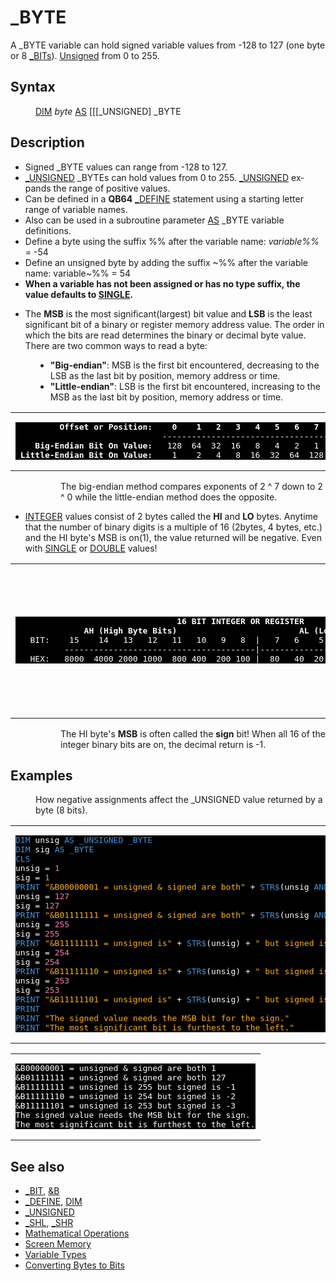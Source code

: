 <style>pre.codeide, pre.outputfixed, .outputcrt0 { background-color: #000 !important; color: #FFF !important; }</style><!DOCTYPE html>
<html class="client-nojs" dir="ltr" lang="en">
<head>
<title>_BYTE - QB64 Phoenix Edition Wiki</title>
</head>
<body class="mediawiki ltr sitedir-ltr mw-hide-empty-elt ns-0 ns-subject page-BYTE rootpage-BYTE skin-vector action-view skin-vector-legacy vector-feature-language-in-header-enabled vector-feature-language-in-main-page-header-disabled vector-feature-language-alert-in-sidebar-disabled vector-feature-sticky-header-disabled vector-feature-sticky-header-edit-disabled vector-feature-table-of-contents-disabled vector-feature-visual-enhancement-next-disabled">
<div class="mw-body" id="content" role="main">
<a id="top"></a>
<h1 class="firstHeading mw-first-heading" id="firstHeading">_BYTE</h1>
<div class="vector-body" id="bodyContent">
<div class="mw-body-content mw-content-ltr" dir="ltr" id="mw-content-text" lang="en"><div class="mw-parser-output"><p>A <a class="mw-selflink selflink">_BYTE</a> variable can hold signed variable values from -128 to 127 (one byte or 8 <a href="BIT" title="BIT">_BITs</a>). <a href="UNSIGNED" title="UNSIGNED">Unsigned</a> from 0 to 255.
</p>
<h2><span class="mw-headline" id="Syntax">Syntax</span></h2>
<dl><dd><a href="DIM" title="DIM">DIM</a> <i>byte</i> <a href="AS" title="AS">AS</a> [[[_UNSIGNED] <a class="mw-selflink selflink">_BYTE</a></dd></dl>
<p>
</p>
<h2><span class="mw-headline" id="Description">Description</span></h2>
<ul><li>Signed _BYTE values can range from -128 to 127.</li>
<li><a href="UNSIGNED" title="UNSIGNED">_UNSIGNED</a> _BYTEs can hold values from 0 to 255. <a href="UNSIGNED" title="UNSIGNED">_UNSIGNED</a> expands the range of positive values.</li>
<li>Can be defined in a <b>QB64</b> <a href="DEFINE" title="DEFINE">_DEFINE</a> statement using a starting letter range of variable names.</li>
<li>Also can be used in a subroutine parameter <a href="AS" title="AS">AS</a> _BYTE variable definitions.</li>
<li>Define a byte using the suffix %% after the variable name: <i>variable%%</i> = -54</li>
<li>Define an unsigned byte by adding the suffix ~%% after the variable name: variable~%% = 54</li>
<li><b>When a variable has not been assigned or has no type suffix, the value defaults to <a href="SINGLE" title="SINGLE">SINGLE</a>.</b></li></ul>
<p>
</p>
<ul><li>The <b>MSB</b> is the most significant(largest) bit value and <b>LSB</b> is the least significant bit of a binary or register memory address value. The order in which the bits are read determines the binary or decimal byte value. There are two common ways to read a byte:</li></ul>
<dl><dd><ul><li><b>"Big-endian"</b>: MSB is the first bit encountered, decreasing to the LSB as the last bit by position, memory address or time.</li>
<li><b>"Little-endian"</b>: LSB is the first bit encountered, increasing to the MSB as the last bit by position, memory address or time.</li></ul></dd></dl>
<table cellpadding="5px" width="100%">
<tbody><tr>
<td><pre class="outputfixed">         <b>Offset or Position:    0    1   2   3   4   5   6   7      Example: 11110000</b>
                              ----------------------------------             --------
    <b>Big-Endian Bit On Value:</b>   128  64  32  16   8   4   2   1                 240
 <b>Little-Endian Bit On Value:</b>    1    2   4   8  16  32  64  128                 15
</pre>
</td></tr></tbody></table>
<dl><dd><dl><dd>The big-endian method compares exponents of 2 ^ 7 down to 2 ^ 0 while the little-endian method does the opposite.</dd></dl></dd></dl>
<p>
</p>
<ul><li><a href="INTEGER" title="INTEGER">INTEGER</a> values consist of 2 bytes called the <b>HI</b> and <b>LO</b> bytes. Anytime that the number of binary digits is a multiple of 16 (2bytes, 4 bytes, etc.) and the HI byte's MSB is on(1), the value returned will be negative. Even with <a href="SINGLE" title="SINGLE">SINGLE</a> or <a href="DOUBLE" title="DOUBLE">DOUBLE</a> values!</li></ul>
<table cellpadding="5px" width="100%">
<tbody><tr>
<td><pre class="outputfixed">                                 <b>16 BIT INTEGER OR REGISTER</b>
              <b>AH (High Byte Bits)                         AL (Low Byte Bits)</b>
   BIT:    15    14   13   12   11   10   9   8  |   7   6    5   4    3    2   1    0
          ---------------------------------------|--------------------------------------
   HEX:   8000  4000 2000 1000  800 400  200 100 |  80   40  20   10   8    4   2    1
</pre></td>
<td>
   DEC: -32768 16384 8192 4096 2048 1024 512 256 | 128   64  32   16   8    4   2    1
</td></tr></tbody></table>
<dl><dd><dl><dd>The HI byte's <b>MSB</b> is often called the <b>sign</b> bit! When all 16 of the integer binary bits are on, the decimal return is -1.</dd></dl></dd></dl>
<p>
</p>
<h2><span class="mw-headline" id="Examples">Examples</span></h2>
<dl><dd>How negative assignments affect the _UNSIGNED value returned by a byte (8 bits).</dd></dl>
<table cellpadding="15px" width="100%">
<tbody><tr>
<td><pre class="codeide"><a href="DIM" title="DIM"><span style="color:#4593D8;">DIM</span></a> unsig <a href="AS" title="AS"><span style="color:#4593D8;">AS</span></a> <a href="UNSIGNED" title="UNSIGNED"><span style="color:#4593D8;">_UNSIGNED</span></a> <a class="mw-selflink selflink"><span style="color:#4593D8;">_BYTE</span></a>
<a href="DIM" title="DIM"><span style="color:#4593D8;">DIM</span></a> sig <a href="AS" title="AS"><span style="color:#4593D8;">AS</span></a> <a class="mw-selflink selflink"><span style="color:#4593D8;">_BYTE</span></a>
<a href="CLS" title="CLS"><span style="color:#4593D8;">CLS</span></a>
unsig = <span style="color:#F580B1;">1</span>
sig = <span style="color:#F580B1;">1</span>
<a href="PRINT" title="PRINT"><span style="color:#4593D8;">PRINT</span></a> <span style="color:#FFB100;">"&amp;B00000001 = unsigned &amp; signed are both"</span> + <a href="STR$" title="STR$"><span style="color:#4593D8;">STR$</span></a>(unsig <a href="AND" title="AND"><span style="color:#4593D8;">AND</span></a> sig)
unsig = <span style="color:#F580B1;">127</span>
sig = <span style="color:#F580B1;">127</span>
<a href="PRINT" title="PRINT"><span style="color:#4593D8;">PRINT</span></a> <span style="color:#FFB100;">"&amp;B01111111 = unsigned &amp; signed are both"</span> + <a href="STR$" title="STR$"><span style="color:#4593D8;">STR$</span></a>(unsig <a href="AND" title="AND"><span style="color:#4593D8;">AND</span></a> sig)
unsig = <span style="color:#F580B1;">255</span>
sig = <span style="color:#F580B1;">255</span>
<a href="PRINT" title="PRINT"><span style="color:#4593D8;">PRINT</span></a> <span style="color:#FFB100;">"&amp;B11111111 = unsigned is"</span> + <a href="STR$" title="STR$"><span style="color:#4593D8;">STR$</span></a>(unsig) + <span style="color:#FFB100;">" but signed is "</span> + <a href="STR$" title="STR$"><span style="color:#4593D8;">STR$</span></a>(sig)
unsig = <span style="color:#F580B1;">254</span>
sig = <span style="color:#F580B1;">254</span>
<a href="PRINT" title="PRINT"><span style="color:#4593D8;">PRINT</span></a> <span style="color:#FFB100;">"&amp;B11111110 = unsigned is"</span> + <a href="STR$" title="STR$"><span style="color:#4593D8;">STR$</span></a>(unsig) + <span style="color:#FFB100;">" but signed is "</span> + <a href="STR$" title="STR$"><span style="color:#4593D8;">STR$</span></a>(sig)
unsig = <span style="color:#F580B1;">253</span>
sig = <span style="color:#F580B1;">253</span>
<a href="PRINT" title="PRINT"><span style="color:#4593D8;">PRINT</span></a> <span style="color:#FFB100;">"&amp;B11111101 = unsigned is"</span> + <a href="STR$" title="STR$"><span style="color:#4593D8;">STR$</span></a>(unsig) + <span style="color:#FFB100;">" but signed is "</span> + <a href="STR$" title="STR$"><span style="color:#4593D8;">STR$</span></a>(sig)
<a href="PRINT" title="PRINT"><span style="color:#4593D8;">PRINT</span></a>
<a href="PRINT" title="PRINT"><span style="color:#4593D8;">PRINT</span></a> <span style="color:#FFB100;">"The signed value needs the MSB bit for the sign."</span>
<a href="PRINT" title="PRINT"><span style="color:#4593D8;">PRINT</span></a> <span style="color:#FFB100;">"The most significant bit is furthest to the left."</span>
</pre>
</td></tr></tbody></table>
<table cellpadding="15px" width="100%">
<tbody><tr>
<td><pre class="outputcrt0">&amp;B00000001 = unsigned &amp; signed are both 1
&amp;B01111111 = unsigned &amp; signed are both 127
&amp;B11111111 = unsigned is 255 but signed is -1
&amp;B11111110 = unsigned is 254 but signed is -2
&amp;B11111101 = unsigned is 253 but signed is -3
The signed value needs the MSB bit for the sign.
The most significant bit is furthest to the left.
</pre>
</td></tr></tbody></table>
<p>
</p>
<h2><span class="mw-headline" id="See_also">See also</span></h2>
<ul><li><a href="BIT" title="BIT">_BIT</a>, <a href="%26B" title="&amp;B">&amp;B</a></li>
<li><a href="DEFINE" title="DEFINE">_DEFINE</a>, <a href="DIM" title="DIM">DIM</a></li>
<li><a href="UNSIGNED" title="UNSIGNED">_UNSIGNED</a></li>
<li><a href="SHL" title="SHL">_SHL</a>, <a href="SHR" title="SHR">_SHR</a></li>
<li><a href="Mathematical_Operations" title="Mathematical Operations">Mathematical Operations</a></li>
<li><a href="Screen_Memory" title="Screen Memory">Screen Memory</a></li>
<li><a href="Variable_Types" title="Variable Types">Variable Types</a></li>
<li><a href="Converting_Bytes_to_Bits" title="Converting Bytes to Bits">Converting Bytes to Bits</a></li></ul>
<p>
</p>
<!-- 
NewPP limit report
Cached time: 20240715034303
Cache expiry: 86400
Reduced expiry: false
Complications: [show‐toc]
CPU time usage: 0.046 seconds
Real time usage: 0.059 seconds
Preprocessor visited node count: 394/1000000
Post‐expand include size: 3257/2097152 bytes
Template argument size: 740/2097152 bytes
Highest expansion depth: 4/100
Expensive parser function count: 0/100
Unstrip recursion depth: 0/20
Unstrip post‐expand size: 312/5000000 bytes
-->
<!--
Transclusion expansion time report (%,ms,calls,template)
100.00%   35.478      1 -total
 10.69%    3.793     26 Template:Cl
  9.99%    3.546     20 Template:Text
  6.78%    2.407      1 Template:PageSyntax
  6.38%    2.265      1 Template:CodeStart
  6.34%    2.249      1 Template:PageExamples
  5.98%    2.122      1 Template:CodeEnd
  5.92%    2.099      1 Template:PageNavigation
  5.61%    1.990      2 Template:FixedEnd
  5.43%    1.927      1 Template:PageSeeAlso
-->
<!-- Saved in parser cache with key qb64pnix_mw19894-mwmb_:pcache:idhash:62-0!canonical and timestamp 20240715034303 and revision id 8275.
 -->
</div>
</div>
</div>
</div>
</body>
</html>